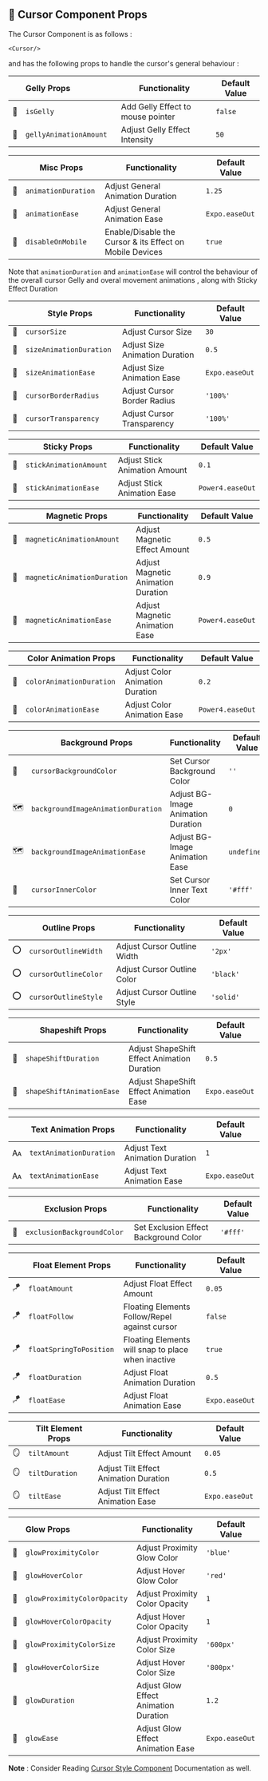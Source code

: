 
<h2 id="hooks">💠 Cursor Component Props</h2>
<p>The Cursor Component is as follows :</p>
<pre><code>&lt;Cursor/&gt;
</code></pre>
<p>and has the following props to handle the cursor's general behaviour :</p>

|     | Gelly Props               | Functionality                     | Default Value |
|-----|:--------------------------|-----------------------------------|---------------|
| 📎  | `isGelly  `               | Add Gelly Effect to mouse pointer | `false`       |
| 📎  | `gellyAnimationAmount   ` | Adjust Gelly Effect Intensity     | `50`          |

|     | Misc Props               | Functionality                                            | Default Value  |
|-----|--------------------------|----------------------------------------------------------|----------------|
| 🚀  | `animationDuration  `    | Adjust General Animation Duration                        | `1.25`         |
| 🚀  | `animationEase   `       | Adjust General Animation Ease                            | `Expo.easeOut` |
| 🚀  | `disableOnMobile   `     | Enable/Disable the Cursor & its Effect on Mobile Devices | `true`         |

<p>Note that <code>animationDuration</code> and <code>animationEase</code> 
will control the behaviour of the overall cursor Gelly and overal movement animations , along with Sticky Effect Duration</p>

|     | Style Props               | Functionality                   | Default Value  |
|-----|---------------------------|---------------------------------|----------------|
| 📐  | `cursorSize  `            | Adjust Cursor Size              | `30`           |
| 📐  | `sizeAnimationDuration  ` | Adjust Size Animation  Duration | `0.5`          |
| 📐  | `sizeAnimationEase  `     | Adjust Size Animation Ease      | `Expo.easeOut` |
| 🛑  | `cursorBorderRadius  `    | Adjust Cursor Border Radius     | `'100%'`       |
| 🔦  | `cursorTransparency  `    | Adjust Cursor Transparency      | `'100%'`       |

|        | Sticky Props             | Functionality                 | Default Value     |
|--------|--------------------------|-------------------------------|-------------------|
| 📌     | `stickAnimationAmount  ` | Adjust Stick Animation Amount | `0.1`             |
| 📌     | `stickAnimationEase  `   | Adjust Stick Animation Ease   | `Power4.easeOut`  |

|     | Magnetic Props                | Functionality                      | Default Value     |
|-----|-------------------------------|------------------------------------|-------------------|
| 🧲  | `magneticAnimationAmount  `   | Adjust Magnetic Effect Amount      | `0.5`             |
| 🧲  | `magneticAnimationDuration  ` | Adjust Magnetic Animation Duration | `0.9`             |
| 🧲  | `magneticAnimationEase  `     | Adjust Magnetic Animation Ease     | `Power4.easeOut ` |

|     | Color Animation Props      | Functionality                   | Default Value    |
|-----|----------------------------|---------------------------------|------------------|
| 🎨  | `colorAnimationDuration  ` | Adjust Color Animation Duration | `0.2`            |
| 🎨  | `colorAnimationEase  `     | Adjust Color Animation Ease     | `Power4.easeOut` |


|      | Background Props                     | Functionality                      | Default Value |
|------|--------------------------------------|------------------------------------|---------------|
| 🎨   | `cursorBackgroundColor  `            | Set Cursor Background Color        | `''`          |
| 🗺️  | `backgroundImageAnimationDuration  ` | Adjust BG-Image Animation Duration | `0`           |
| 🗺️  | `backgroundImageAnimationEase  `     | Adjust BG-Image Animation Ease     | `undefined `  |
| 🎨   | `cursorInnerColor  `                 | Set Cursor Inner Text Color        | `'#fff'`      |

|     | Outline Props          | Functionality               | Default Value |
|-----|------------------------|-----------------------------|---------------|
| ⭕   | `cursorOutlineWidth  ` | Adjust Cursor Outline Width | `'2px'`       |
| ⭕   | `cursorOutlineColor  ` | Adjust Cursor Outline Color | `'black'`     |
| ⭕   | `cursorOutlineStyle  ` | Adjust Cursor Outline Style | `'solid'`     |

|     | Shapeshift Props            | Functionality                               | Default Value    |
|-----|-----------------------------|---------------------------------------------|------------------|
| 🧬  | `shapeShiftDuration  `      | Adjust ShapeShift Effect Animation Duration | `0.5`            |
| 🧬  | `shapeShiftAnimationEase  ` | Adjust ShapeShift Effect Animation Ease     | `Expo.easeOut  ` |


|     | Text Animation Props     | Functionality                  | Default Value    |
|-----|--------------------------|--------------------------------|------------------|
| 🗛  | `textAnimationDuration ` | Adjust Text Animation Duration | `1`              |
| 🗛  | `textAnimationEase  `    | Adjust Text Animation Ease     | `Expo.easeOut`   |


|      | Exclusion Props              | Functionality                         | Default Value |
|------|------------------------------|---------------------------------------|---------------|
| 🎴   | `exclusionBackgroundColor  ` | Set Exclusion Effect Background Color | `'#fff'`      |

|     | Float Element Props       | Functionality                                      | Default Value   |
|-----|---------------------------|----------------------------------------------------|-----------------|
| 🪁  | `floatAmount  `           | Adjust Float Effect Amount                         | `0.05`          |
| 🪁  | `floatFollow  `           | Floating Elements Follow/Repel against cursor      | `false`         |
| 🪁  | `floatSpringToPosition  ` | Floating Elements will snap to place when inactive | `true`          |
| 🪁  | `floatDuration  `         | Adjust Float Animation Duration                    | `0.5`           |
| 🪁  | `floatEase  `             | Adjust Float Animation Ease                        | `Expo.easeOut ` |

|     | Tilt Element Props | Functionality                         | Default Value   |
|-----|--------------------|---------------------------------------|-----------------|
| 🪞  | `tiltAmount  `     | Adjust Tilt Effect Amount             | `0.05`          |
| 🪞  | `tiltDuration  `   | Adjust Tilt Effect Animation Duration | `0.5`           |
| 🪞  | `tiltEase  `       | Adjust Tilt Effect Animation Ease     | `Expo.easeOut ` |

|     | Glow Props                    | Functionality                         | Default Value   |
|-----|:------------------------------|---------------------------------------|-----------------|
| 🌟  | `glowProximityColor  `        | Adjust Proximity Glow Color           | `'blue'`        |
| 🌟  | `glowHoverColor  `            | Adjust Hover Glow Color               | `'red'`         |
| 🌟  | `glowProximityColorOpacity  ` | Adjust Proximity Color Opacity        | `1`             |
| 🌟  | `glowHoverColorOpacity  `     | Adjust Hover Color Opacity            | `1`             |
| 🌟  | `glowProximityColorSize  `    | Adjust Proximity Color Size           | `'600px'`       |
| 🌟  | `glowHoverColorSize  `        | Adjust Hover Color Size               | `'800px'`       |
| 🌟  | `glowDuration  `              | Adjust Glow Effect Animation Duration | `1.2`           |
| 🌟  | `glowEase  `                  | Adjust Glow Effect Animation Ease     | `Expo.easeOut ` |

<p><b>Note</b> : Consider Reading <a href="https://github.com/ImCalledAshraf/react-mouse-pointer/tree/main/docs/CursorStyleDocumentation.md">Cursor Style Component</a> Documentation as well.</p>
